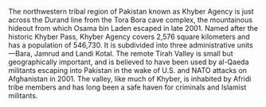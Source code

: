 The northwestern tribal region of Pakistan known as Khyber Agency is just across the Durand line from the Tora Bora cave complex, the mountainous hideout from which Osama bin Laden escaped in late 2001. Named after the historic Khyber Pass, Khyber Agency covers 2,576 square kilometers and has a population of 546,730. It is subdivided into three administrative units—Bara, Jamrud and Landi Kotal. The remote Tirah Valley is small but geographically important, and is believed to have been used by al-Qaeda militants escaping into Pakistan in the wake of U.S. and NATO attacks on Afghanistan in 2001. The valley, like much of Khyber, is inhabited by Afridi tribe members and has long been a safe haven for criminals and Islamist militants.